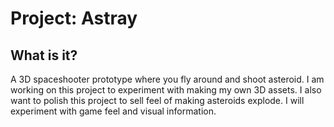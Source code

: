 # Project: Astray

## What is it?
A 3D spaceshooter prototype where you fly around and shoot asteroid. I am working on this project to experiment with making my own 3D assets. I also want to polish this project to sell feel of making asteroids explode. I will experiment with game feel and visual information.